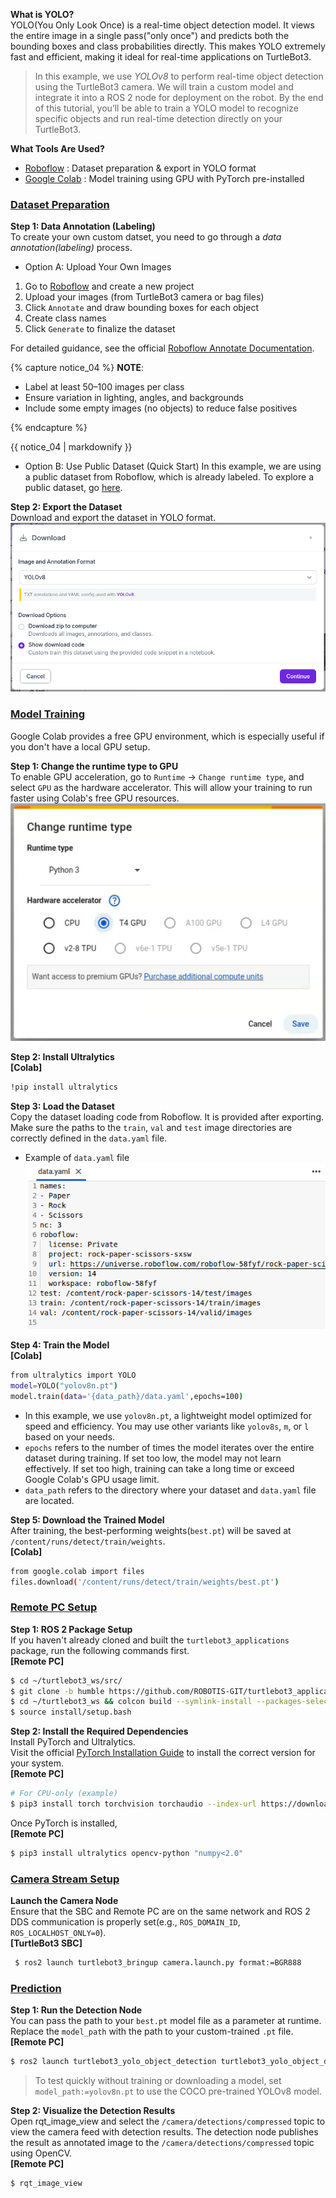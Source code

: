 
**What is YOLO?**  
YOLO(You Only Look Once) is a real-time object detection model. It views the entire image in a single pass("only once") and predicts both the bounding boxes and class probabilities directly. This makes YOLO extremely fast and efficient, making it ideal for real-time applications on TurtleBot3.  
> In this example, we use *YOLOv8* to perform real-time object detection using the TurtleBot3 camera. We will train a custom model and integrate it into a ROS 2 node for deployment on the robot. By the end of this tutorial, you’ll be able to train a YOLO model to recognize specific objects and run real-time detection directly on your TurtleBot3.   

**What Tools Are Used?**
- [Roboflow](https://roboflow.com/) : Dataset preparation & export in YOLO format
- [Google Colab](https://colab.google/) : Model training using GPU with PyTorch pre-installed

### [**Dataset Preparation**](#dataset-preparation)

**Step 1: Data Annotation (Labeling)**  
To create your own custom datset, you need to go through a *data annotation(labeling)* process. 
- Option A: Upload Your Own Images  
1. Go to [Roboflow](https://roboflow.com/) and create a new project  
2. Upload your images (from TurtleBot3 camera or bag files)
3. Click `Annotate` and draw bounding boxes for each object  
3. Create class names  
4. Click `Generate` to finalize the dataset  

For detailed guidance, see the official [Roboflow Annotate Documentation](https://docs.roboflow.com/annotate/use-roboflow-annotate).

{% capture notice_04 %}
**NOTE**:
- Label at least 50–100 images per class
- Ensure variation in lighting, angles, and backgrounds
- Include some empty images (no objects) to reduce false positives    

{% endcapture %}
<div class="notice--info">{{ notice_04 | markdownify }}</div>

- Option B: Use Public Dataset (Quick Start)
In this example, we are using a public dataset from Roboflow, which is already labeled. To explore a public dataset, go [here](https://universe.roboflow.com/).

**Step 2: Export the Dataset**  
Download and export the dataset in YOLO format.  
![](/assets/images/platform/turtlebot3/basic_examples/yolo_object_detection/download_dataset.png) 

### [**Model Training**](#model-training)
Google Colab provides a free GPU environment, which is especially useful if you don't have a local GPU setup.  

**Step 1: Change the runtime type to GPU**  
To enable GPU acceleration, go to `Runtime` → `Change runtime type`, and select `GPU` as the hardware accelerator. This will allow your training to run faster using Colab's free GPU resources.  
![](/assets/images/platform/turtlebot3/basic_examples/yolo_object_detection/colab_gpu.png) 

**Step 2: Install Ultralytics**  
**[Colab]**  
```bash
!pip install ultralytics
```  

**Step 3: Load the Dataset**  
Copy the dataset loading code from Roboflow. It is provided after exporting. Make sure the paths to the `train`, `val` and `test` image directories are correctly defined in the `data.yaml` file.  
- Example of `data.yaml` file  
![](/assets/images/platform/turtlebot3/basic_examples/yolo_object_detection/yaml.png) 

**Step 4: Train the Model**  
**[Colab]**  
```bash
from ultralytics import YOLO
model=YOLO("yolov8n.pt")
model.train(data='{data_path}/data.yaml',epochs=100)
```  
- In this example, we use `yolov8n.pt`, a lightweight model optimized for speed and efficiency. You may use other variants like `yolov8s`, `m`, or `l` based on your needs.  
- `epochs` refers to the number of times the model iterates over the entire dataset during training. If set too low, the model may not learn effectively. If set too high, training can take a long time or exceed Google Colab's GPU usage limit.  
- `data_path` refers to the directory where your dataset and `data.yaml` file are located.  

**Step 5: Download the Trained Model**  
After training, the best-performing weights(`best.pt`) will be saved at `/content/runs/detect/train/weights`.  
**[Colab]**  
```bash
from google.colab import files
files.download('/content/runs/detect/train/weights/best.pt')
```  

### [**Remote PC Setup**](#remote-pc-setup)  

**Step 1: ROS 2 Package Setup**  
If you haven't already cloned and built the `turtlebot3_applications` package, run the following commands first.  
**[Remote PC]**  
```bash
$ cd ~/turtlebot3_ws/src/
$ git clone -b humble https://github.com/ROBOTIS-GIT/turtlebot3_applications.git
$ cd ~/turtlebot3_ws && colcon build --symlink-install --packages-select turtlebot3_yolo_object_detection
$ source install/setup.bash
``` 

**Step 2: Install the Required Dependencies**  
Install PyTorch and Ultralytics.  
Visit the official [PyTorch Installation Guide](https://pytorch.org/get-started/locally/) to install the correct version for your system.  
**[Remote PC]**  
```bash
# For CPU-only (example)
$ pip3 install torch torchvision torchaudio --index-url https://download.pytorch.org/whl/cpu
```  
Once PyTorch is installed,  
**[Remote PC]**  
```bash
$ pip3 install ultralytics opencv-python "numpy<2.0"
```  

### [**Camera Stream Setup**](#camera-stream-setup)  

**Launch the Camera Node**  
Ensure that the SBC and Remote PC are on the same network and ROS 2 DDS communication is properly set(e.g., `ROS_DOMAIN_ID`, `ROS_LOCALHOST_ONLY=0`).  
**[TurtleBot3 SBC]**  
```bash
 $ ros2 launch turtlebot3_bringup camera.launch.py format:=BGR888
 ``` 

### [**Prediction**](#prediction)  

**Step 1: Run the Detection Node**  
You can pass the path to your `best.pt` model file as a parameter at runtime. Replace the `model_path` with the path to your custom-trained `.pt` file.  
**[Remote PC]**  
```bash
$ ros2 launch turtlebot3_yolo_object_detection turtlebot3_yolo_object_detection.launch.py model_path:=<path_to_best.pt>
``` 
> To test quickly without training or downloading a model, set `model_path:=yolov8n.pt` to use the COCO pre-trained YOLOv8 model.  

**Step 2: Visualize the Detection Results**  
Open rqt_image_view and select the `/camera/detections/compressed` topic to view the camera feed with detection results. The detection node publishes the result as annotated image to the `/camera/detections/compressed` topic using OpenCV.  
**[Remote PC]**  
```bash
$ rqt_image_view
``` 
